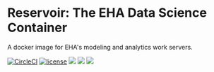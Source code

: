 # Reservoir: The EHA Data Science Container

A docker image for EHA's modeling and analytics work servers.

[![CircleCI](https://circleci.com/gh/ecohealthalliance/reservoir.svg?style=svg)](https://circleci.com/gh/ecohealthalliance/reservoir) [![license](https://img.shields.io/badge/license-GPLv2-blue.svg)](https://opensource.org/licenses/GPL-2.0)  [![](https://images.microbadger.com/badges/image/ecohealthalliance/reservoir.svg)](https://microbadger.com/images/ecohealthalliance/reservoir)  [![](https://img.shields.io/docker/pulls/ecohealthalliance/reservoir.svg)](https://hub.docker.com/r/ecohealthalliance/reservoir) [![](https://img.shields.io/docker/automated/ecohealthalliance/reservoir.svg)](https://hub.docker.com/r/ecohealthalliance/reservoir/builds)